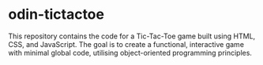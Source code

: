 # odin-tictactoe
This repository contains the code for a Tic-Tac-Toe game built using HTML, CSS, and JavaScript. The goal is to create a functional, interactive game with minimal global code, utilising object-oriented programming principles.
